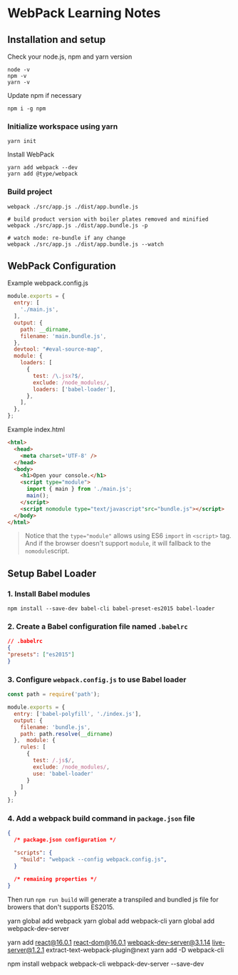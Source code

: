 # WebPack Learning Notes

## Installation and setup

Check your node.js, npm and yarn version

``` shell
node -v
npm -v
yarn -v
```

Update npm if necessary

``` shell
npm i -g npm
```

### Initialize workspace using yarn

``` shell
yarn init
```

Install WebPack

``` shell
yarn add webpack --dev
yarn add @type/webpack
```

### Build project

``` shell
webpack ./src/app.js ./dist/app.bundle.js

# build product version with boiler plates removed and minified
webpack ./src/app.js ./dist/app.bundle.js -p

# watch mode: re-bundle if any change
webpack ./src/app.js ./dist/app.bundle.js --watch
```

## WebPack Configuration

Example webpack.config.js

``` javascript
module.exports = {
  entry: [
    './main.js',
  ],
  output: {
    path: __dirname,
    filename: 'main.bundle.js',
  },
  devtool: "#eval-source-map",
  module: {
    loaders: [
      {
        test: /\.jsx?$/,
        exclude: /node_modules/,
        loaders: ['babel-loader'],
      },
    ],
  },
};
```

Example index.html

``` html
<html>
  <head>
    <meta charset='UTF-8' />
  </head>
  <body>
    <h1>Open your console.</h1>
    <script type="module">
      import { main } from './main.js';
      main();
    </script>
    <script nomodule type="text/javascript"src="bundle.js"></script>
  </body>
</html>
```

> Notice that the `type="module"` allows using ES6 `import` in `<script>` tag.
> And if the browser doesn't support `module`, it will fallback to the `nomodule`script.

## Setup Babel Loader

### 1. Install Babel modules

``` shell
npm install --save-dev babel-cli babel-preset-es2015 babel-loader
```

### 2. Create a Babel configuration file named `.babelrc`

``` json
// .babelrc
{
"presets": ["es2015"]
}
```

### 3. Configure `webpack.config.js` to use Babel loader

``` javascript
const path = require('path');

module.exports = {
  entry: ['babel-polyfill', './index.js'],
  output: {
    filename: 'bundle.js',
    path: path.resolve(__dirname)
  },  module: {
    rules: [
      {
        test: /.js$/,
        exclude: /node_modules/,
        use: 'babel-loader'
      }
    ]
  }
};
```

### 4. Add a webpack build command in `package.json` file

``` json
{
  /* package.json configuration */

  "scripts": {
    "build": "webpack --config webpack.config.js",
  }

  /* remaining properties */
}
```

Then run `npm run build` will generate a transpiled and bundled js file for browers that don't supports ES2015.

yarn global add webpack
yarn global add webpack-cli
yarn global add webpack-dev-server

yarn add react@16.0.1 react-dom@16.0.1 webpack-dev-server@3.1.14 live-server@1.2.1 extract-text-webpack-plugin@next
yarn add -D webpack-cli

npm install webpack webpack-cli webpack-dev-server --save-dev

